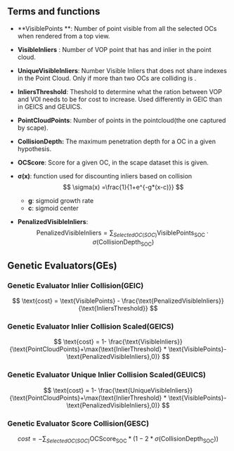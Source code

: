 ## Terms and functions

- **VisiblePoints **: Number of point visible from all the selected OCs when rendered from a top view.

- **VisibleInliers** : Number of VOP point that has and inlier in the point cloud.

- **UniqueVisibleInliers**: Number Visible Inliers that does not share indexes in the Point Cloud. Only  if more than two OCs are colliding  is .

- **InliersThreshold**: Theshold to determine what the ration between VOP and VOI needs to be for cost to increase. Used differently in GEIC  than in  GEICS and GEUICS.

- **PointCloudPoints**: Number of points in the pointcloud(the one captured by scape).

- **CollisionDepth:** The maximum penetration depth for a OC in a given hypothesis.

- **OCScore**: Score for a given OC, in the scape dataset this is given.

- $\mathbf{\sigma(x)}$: function used for discounting inliers based on collision
  $$
  \sigma(x) =\frac{1}{1+e^{-g*(x-c)}}
  $$
  

  - **g**: sigmoid growth rate
  - **c**: sigmoid center

- **PenalizedVisibleInliers**: 
  $$
  \text{PenalizedVisibleInliers}=\sum_{SelectedOC(SOC)} \text{VisiblePoints}_{\text{SOC}}\cdot \sigma(\text{CollisionDepth}_{\text{SOC}})
  $$
  

## Genetic Evaluators(GEs)

### Genetic Evaluator Inlier Collision(GEIC)


$$
\text{cost} = \text{VisiblePoints} - \frac{\text{PenalizedVisibleInliers}}{\text{InliersThreshold}}
$$



### Genetic Evaluator Inlier Collision Scaled(GEICS)

$$
\text{cost} = 1- \frac{\text{VisibleInliers}}{\text{PointCloudPoints}+\max(\text{InlierThreshold} * \text{VisiblePoints}-\text{PenalizedVisibleInliers},0)}
$$

### Genetic Evaluator Unique Inlier Collision Scaled(GEUICS) 

$$
\text{cost} = 1- \frac{\text{UniqueVisibleInliers}}{\text{PointCloudPoints}+\max(\text{InlierThreshold} * \text{VisiblePoints}-\text{PenalizedVisibleInliers},0)}
$$

### Genetic Evaluator Score Collision(GESC)

$$
cost = -\sum_{SelectedOC(SOC)} \text{OCScore}_\text{SOC}*(1-2*\sigma(\text{CollisionDepth}_\text{SOC}))
$$



